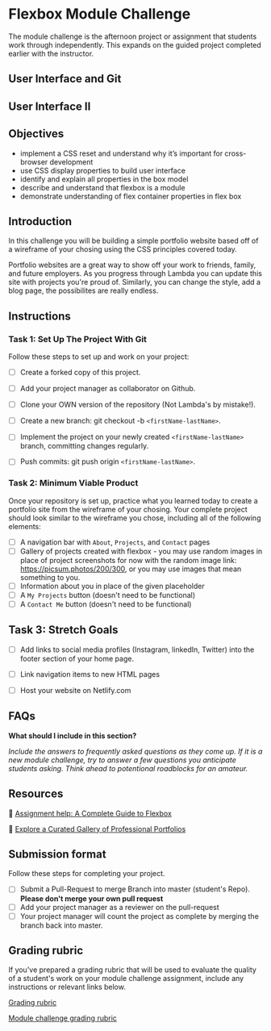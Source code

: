 # Flexbox Module Challenge
The module challenge is the afternoon project or assignment that students work through independently. This expands on the guided project completed earlier with the instructor.

## User Interface and Git

## User Interface II

## Objectives

- implement a CSS reset and understand why it’s important for cross-browser development
- use CSS display properties to build user interface
- identify and explain all properties in the box model
- describe and understand that flexbox is a module
- demonstrate understanding of flex container properties in flex box

## Introduction

In this challenge you will be building a simple portfolio website based off of a wireframe of your chosing using the CSS principles covered today.

Portfolio websites are a great way to show off your work to friends, family, and future employers. As you progress through Lambda you can update this site with projects you're proud of. Similarly, you can change the style, add a blog page, the possibilites are really endless. 

## Instructions

### Task 1: Set Up The Project With Git

Follow these steps to set up and work on your project:

- [ ] Create a forked copy of this project.
- [ ] Add your project manager as collaborator on Github.
- [ ] Clone your OWN version of the repository (Not Lambda's by mistake!).
- [ ] Create a new branch: git checkout -b `<firstName-lastName>`.
- [ ] Implement the project on your newly created `<firstName-lastName>` branch, committing changes regularly.
- [ ] Push commits: git push origin `<firstName-lastName>`.
 

### Task 2: Minimum Viable Product

Once your repository is set up, practice what you learned today to create a portfolio site from the wireframe of your chosing. Your complete project should look similar to the wireframe you chose, including all of the following elements:

- [ ]  A navigation bar with `About`, `Projects`, and `Contact` pages
- [ ]  Gallery of projects created with flexbox - you may use random images in place of project screenshots for now with the random image link: https://picsum.photos/200/300, or you may use images that mean something to you.
- [ ]  Information about you in place of the given placeholder
- [ ]  A `My Projects` button (doesn't need to be functional)
- [ ]  A `Contact Me` button (doesn't need to be functional)

## Task 3: Stretch Goals

- [ ]  Add links to social media profiles (Instagram, linkedIn, Twitter) into the footer section of your home page.
- [ ]  Link navigation items to new HTML pages
- [ ]  Host your website on Netlify.com


## FAQs

**What should I include in this section?**

*Include the answers to frequently asked questions as they come up. If it is a new module challenge, try to answer a few questions you anticipate students asking. Think ahead to potentional roadblocks for an amateur.*

## Resources

👋 [Assignment help: A Complete Guide to Flexbox](https://css-tricks.com/snippets/css/a-guide-to-flexbox/)

👀 [Explore a Curated Gallery of Professional Portfolios](https://wpamelia.com/portfolio-websites/#webdev)


## Submission format

Follow these steps for completing your project.

- [ ] Submit a Pull-Request to merge <firstName-lastName> Branch into master (student's  Repo). **Please don't merge your own pull request**
- [ ] Add your project manager as a reviewer on the pull-request
- [ ] Your project manager will count the project as complete by merging the branch back into master.

## Grading rubric

If you've prepared a grading rubric that will be used to evaluate the quality of a student's work on your module challenge assignment, include any instructions or relevant links below.

[Grading rubric](example)

[Module challenge grading rubric](https://www.notion.so/e7b32e56ebad4f57b3521efb886f4508)